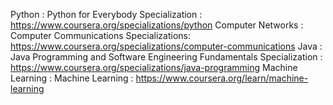 Python : Python for Everybody Specialization : https://www.coursera.org/specializations/python
Computer Networks : Computer Communications Specializations: https://www.coursera.org/specializations/computer-communications
Java : Java Programming and Software Engineering Fundamentals Specialization : https://www.coursera.org/specializations/java-programming
Machine Learning : Machine Learning : https://www.coursera.org/learn/machine-learning

